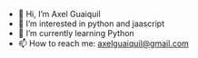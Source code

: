 - 👋 Hi, I’m Axel Guaiquil
- 👀 I’m interested in python and jaascript
- 🌱 I’m currently learning Python
- 📫 How to reach me: axelguaiquil@gmail.com
